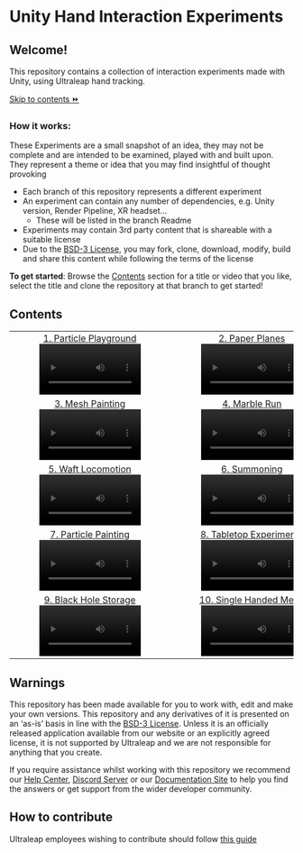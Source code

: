 <!--links-->
[bsd3]: https://opensource.org/license/bsd-3-clause/ "3-Clause BSD License"
[contribute guide]: https://ultrahaptics.atlassian.net/wiki/spaces/~731335552/pages/3903455552/Unity+Hand+Interaction+Experiments+GitHub+Repo#Repo-%E2%80%98Rules%E2%80%99

<!--content-->
# Unity Hand Interaction Experiments

## Welcome!
This repository contains a collection of interaction experiments made with Unity, using Ultraleap hand tracking.

[Skip to contents :fast_forward:](https://github.com/ultraleap/Unity-Hand-Interaction-Experiments#contents)

### How it works:
These Experiments are a small snapshot of an idea, they may not be complete and are intended to be examined, played with and built upon. They represent a theme or idea that you may find insightful of thought provoking

* Each branch of this repository represents a different experiment
* An experiment can contain any number of dependencies, e.g. Unity version, Render Pipeline, XR headset...
  * These will be listed in the branch Readme
* Experiments may contain 3rd party content that is shareable with a suitable license
* Due to the [BSD-3 License][bsd3], you may fork, clone, download, modify, build and share this content while following the terms of the license

**To get started**: Browse the [Contents](https://github.com/ultraleap/Unity-Hand-Interaction-Experiments#contents) section for a title or video that you like, select the title and clone the repository at that branch to get started!

## Contents

| | |
|:-------------------------:|:-------------------------:|
|[1. Particle Playground][1]<video src='https://user-images.githubusercontent.com/60962475/220971019-3284e669-4b79-4193-b247-b643fdfd550d.mp4' width=180/> | [2. Paper Planes][2]<video src='https://user-images.githubusercontent.com/60962475/222448306-50dc6d55-f5b2-4f61-933d-168de00a4654.mp4' width=180/>| 
[3. Mesh Painting][3]<video src='https://user-images.githubusercontent.com/60962475/222787378-19f85d97-687a-497b-85ef-4eccb932423e.mp4' width=180/> | [4. Marble Run][4]<video src='https://user-images.githubusercontent.com/60962475/227709246-300ecdff-8032-4aec-8e23-045ee8c900cb.mp4' width=180/>|
[5. Waft Locomotion][5]<video src='https://user-images.githubusercontent.com/17143693/234630075-8c6061c6-1044-479e-8a5d-122d4ee97e39.mp4' width=180/> | [6. Summoning][6]<video src='https://github.com/ultraleap/Unity-Hand-Interaction-Experiments/assets/60962475/a308c46c-56d4-45f9-8356-63e22b29185c' width=180/>|
[7. Particle Painting][7]<video src='https://github.com/ultraleap/Unity-Hand-Interaction-Experiments/assets/17143693/bf3da22b-448e-4570-8faf-f9383a1b337d' width=180/> | [8. Tabletop Experiments][8]<video src='https://github.com/ultraleap/Unity-Hand-Interaction-Experiments/assets/6270995/fc0260b8-4844-473b-8c27-9faec1aadec6' width=180/>|
[9. Black Hole Storage][9]<video src='https://github.com/ultraleap/Unity-Hand-Interaction-Experiments/assets/17143693/461bd70d-c6ba-45c6-87bd-7a6c83495647' width=180/> | [10. Single Handed Menu][10]<video src='https://github.com/ultraleap/Unity-Hand-Interaction-Experiments/assets/17143693/a9322de1-f436-4652-abbd-d98144388f75' width=180/> ||

[1]: <https://github.com/ultraleap/Unity-Hand-Interaction-Experiments/tree/Toys/Particle_Playground> "Particle Playground"
[2]: <https://github.com/ultraleap/Unity-Hand-Interaction-Experiments/tree/Toys/Paper_Planes> "Paper Planes"
[3]: <https://github.com/ultraleap/Unity-Hand-Interaction-Experiments/tree/Mesh_Painter> "Mesh Painting"
[4]: <https://github.com/ultraleap/Unity-Hand-Interaction-Experiments/tree/Toys/Marble_Run> "Marble Run"
[5]: <https://github.com/ultraleap/Unity-Hand-Interaction-Experiments/tree/WaftLocomotion> "Waft Locomotion"
[6]: <https://github.com/ultraleap/Unity-Hand-Interaction-Experiments/tree/Summoning> "Summoning"
[7]: <https://github.com/ultraleap/Unity-Hand-Interaction-Experiments/tree/Toys/Particle_Painting> "Particle Painting"
[8]: <https://github.com/ultraleap/Unity-Hand-Interaction-Experiments/tree/TabletopExperiments> "Tabletop Experiments"
[9]: <https://github.com/ultraleap/Unity-Hand-Interaction-Experiments/tree/black-hole-storage> "Black Hole Storage"
[10]: <https://github.com/ultraleap/Unity-Hand-Interaction-Experiments/tree/single-handed-menu> "Single Handed Menu"



## Warnings
This repository has been made available for you to work with, edit and make your own versions.
This repository and any derivatives of it is presented on an ‘as-is’ basis in line with the [BSD-3 License][bsd3]. Unless it is an officially released application available from our website or an explicitly
agreed license, it is not supported by Ultraleap and we are not responsible for anything that you
create.

If you require assistance whilst working with this repository we recommend our [Help Center](https://support.leapmotion.com/hc/en-us), [Discord Server](https://discord.gg/3VCndThqxS) or our [Documentation Site](https://docs.ultraleap.com/unity-api/) to help you find the answers or get support from the wider developer community.

## How to contribute
Ultraleap employees wishing to contribute should follow [this guide][contribute guide]
